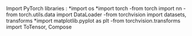 Import PyTorch libraries :
*import os
*import torch
-from torch import nn
-from torch.utils.data import DataLoader
-from torchvision import datasets, transforms
*import matplotlib.pyplot as plt
-from torchvision.transforms import ToTensor, Compose
